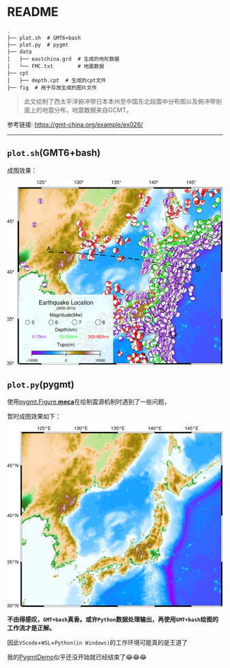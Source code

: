 # README

```
.
├── plot.sh  # GMT6+bash
├── plot.py  # pygmt               
├── data                    
│   ├── eastchina.grd  # 生成的地形数据
│   └── FMC.txt        # 地震数据
├── cpt                    
│   ├── depth.cpt  # 生成的cpt文件
├── fig  # 用于存放生成的图片文件                    
```



> 此文绘制了西太平洋俯冲带日本本州至中国东北段震中分布图以及俯冲带剖面上的地震分布，地震数据来自GCMT。

参考链接: https://gmt-china.org/example/ex026/

------

## `plot.sh`(GMT6+bash)

成图效果：

<img src="./fig/subduction.png" alt="fig" style="zoom: 50%;" />





## `plot.py`(pygmt)

使用[pygmt.Figure.**meca**](https://www.pygmt.org/latest/api/generated/pygmt.Figure.meca.html?highlight=meca)在绘制震源机制时遇到了一些问题，

暂时成图效果如下：

<img src="./fig/subduction_py.png" alt="fig_py" style="zoom:50%;" />



**不由得感叹，`GMT+bash`真香。或许`Python`数据处理输出，再使用`GMT+bash`绘图的工作流才是正解。**

因此`VScode`+`WSL`+`Python(in Windows)`的工作环境可能真的是王道了

我的[PygmtDemo](https://github.com/LevCarlo/PygmtDemo)似乎还没开始就已经结束了😂😂😂